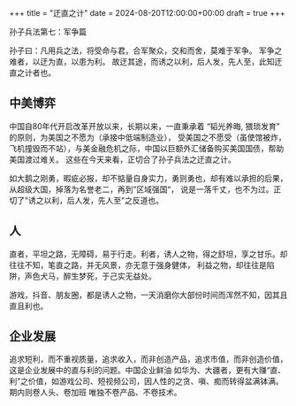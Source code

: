 +++
title = "迂直之计"
date = 2024-08-20T12:00:00+00:00
draft = true
+++

孙子兵法第七：军争篇

孙子曰：凡用兵之法，将受命与君，合军聚众，交和而舍，莫难于军争。
军争之难者，以迂为直，以患为利。
故迂其途，而诱之以利，后人发，先人至，此知迂直之计者也。

## 中美博弈
中国自80年代开启改革开放以来，长期以来，一直秉承着 “韬光养晦, 猥琐发育” 的原则，为美国之不愿为（承接中低端制造业），
受美国之不愿受（虽使馆被炸，飞机撞毁而不站），与美金融危机之际，中国以巨额外汇储备购买美国国债，帮助美国渡过难关。
这些在今天来看，正切合了孙子兵法之迂直之计。

如大鹅之刚勇，暇疵必报，却不掂量自身实力，勇则勇也，却有难以承担的后果，从超级大国，掉落为名誉老二，再到”区域强国“，
说是一落千丈，也不为过。正切了"诱之以利，后人发，先人至"之反道也。

## 人
直者，平坦之路，无障碍，易于行走。利者，诱人之物，得之舒坦，享之甘乐。却往往不知，笔直之路，并无风景，亦无意于强身健体，
利益之物，却往往是陷阱，声色犬马，醉生梦死，于己实无益处。

游戏，抖音、朋友圈，都是诱人之物，一天消磨你大部份时间而浑然不知，因其且直且利也。

## 企业发展
追求短利，而不重视质量，追求收入，而非创造产品，追求市值，而非创造价值，这是企业发展中的直与利的问题。中国企业鲜油
如华为、大疆者，更有大赚“直、利”之价值，如游戏公司、短视频公司，因人性的之贪、嗔、痴而转得盆满钵满。期内则卷人头、卷加班
唯独不卷产品、不卷技术。